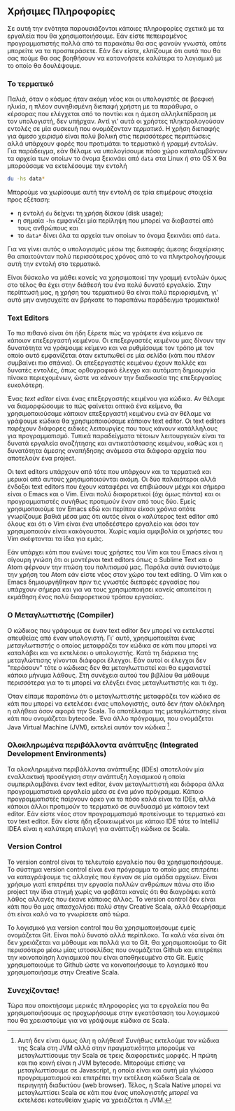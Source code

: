 ## Χρήσιμες Πληροφορίες

Σε αυτή την ενότητα παρουσιάζονται κάποιες πληροφορίες σχετικά με τα εργαλεία που θα χρησιμοποιήσουμε.
Εάν είστε πεπειραμένος προγραμματιστής πολλά από τα παρακάτω θα σας φανούν γνωστά, οπότε μπορείτε να τα προσπεράσετε.
Εάν δεν είστε, ελπίζουμε ότι αυτά που θα σας πούμε θα σας βοηθήσουν να κατανοήσετε καλύτερα το λογισμικό με το οποίο θα δουλέψουμε.



### Το τερματικό

Παλιά, όταν ο κόσμος ήταν ακόμη νέος και οι υπολογιστές σε βρεφική ηλικία, η πλέον συνηθισμένη διεπαφή χρήστη με τα παράθυρα, ο κέρσορας που ελέγχεται από το ποντίκι και η άμεση αλληλεπίδραση με τον υπολογιστή, δεν υπήρχαν.
Αντί γι'  αυτά οι χρήστες πληκτρολογούσαν εντολές σε μία συσκευή που ονομάζονταν *τερματικό*.
Η χρήση διεπαφής για άμεσο χειρισμό είναι πολύ βολική στις περισσότερες περιπτώσεις αλλά υπάρχουν φορές που προτιμάται το τερματικό ή *γραμμή εντολών*.
Για παράδειγμα, εάν θέλαμε να υπολογίσουμε πόσο χώρο καταλαμβάνουν τα αρχεία των οποίων το όνομα ξεκινάει από `data` στα Linux ή στο OS X θα μπορούσαμε να εκτελέσουμε την εντολή

```bash
du -hs data*
```

Μπορούμε να χωρίσουμε αυτή την εντολή σε τρία επιμέρους στοιχεία προς εξέταση:

- η εντολή `du` δείχνει τη χρήση δίσκου (disk usage);
- η σημαία `-hs` εμφανίζει μία περίληψη που μπορεί να διαβαστεί από τους ανθρώπους και
- το `data*` δίνει όλα τα αρχεία των οποίων το όνομα ξεκινάει από `data`.

Για να γίνει αυτός ο υπολογισμός μέσω της διεπαφής άμεσης διαχείρισης θα απαιτούνταν πολύ περισσότερος χρόνος από το να πληκτρολογήσουμε αυτή την εντολή στο τερματικό.
 
Είναι δύσκολο να μάθει κανείς να χρησιμοποιεί την γραμμή εντολών όμως στο τέλος θα έχει στην διάθεσή του ένα πολύ δυνατό εργαλείο.
Στην περίπτωσή μας, η χρήση του τερματικού θα είναι πολύ περιορισμένη, γι'  αυτό μην ανησυχείτε αν βρήκατε το παραπάνω παράδειγμα τρομακτικό!


### Text Editors

Το πιο πιθανό είναι ότι ήδη ξέρετε πώς να γράψετε ένα κείμενο σε κάποιον επεξεργαστή κειμένου.
Οι επεξεργαστές κειμένου μας δίνουν την δυνατότητα να γράψουμε κείμενο και να ρυθμίσουμε τον τρόπο με τον οποίο αυτό εμφανίζεται όταν εκτυπωθεί σε μία σελίδα (κάτι που πλέον συμβαίνει πιο σπάνια).
Οι επεξεργαστές κειμένου έχουν πολλές και δυνατές εντολές, όπως ορθογραφικό έλεγχο και αυτόματη δημιουργία πίνακα περιεχομένων, ώστε να κάνουν την διαδικασία της επεξεργασίας ευκολότερη.

Ένας *text editor* είναι ένας επεξεργαστής κειμένου για κώδικα.
Αν θέλαμε να διαμορφώσουμε το πώς φαίνεται οπτικά ένα κείμενο, θα χρησιμοποιούσαμε κάποιον επεξεργαστή κειμένου ενώ αν θέλαμε να γράψουμε κώδικα θα χρησιμοποιούσαμε κάποιον text editor. Οι text editors παρέχουν διάφορες ειδικές λειτουργίες που τους κάνουν κατάλληλους για προγραμματισμό.
Τυπικά παραδείγματα τέτοιων λειτουργειών είναι τα δυνατά εργαλεία αναζήτησης και αντικατάστασης κειμένου, καθώς και η δυνατότητα άμεσης αναπήδησης ανάμεσα στα διάφορα αρχεία που αποτελούν ένα project.

Οι text editors υπάρχουν από τότε που υπάρχουν και τα τερματικά και μερικοί από αυτούς χρησιμοποιούνται ακόμη.
Οι δύο παλαιότεροι αλλά ένδοξοι text editors που έχουν καταφέρει να επιβιώσουν μέχρι και σήμερα είναι ο Emacs και ο Vim.
Είναι πολύ διαφορετικοί (όχι όμως πάντα) και οι προγραμματιστές συνήθως προτιμούν έναν από τους δύο.
Εμείς χρησιμοποιούμε τον Emacs εδώ και περίπου είκοσι χρόνια οπότε γνωρίζουμε βαθιά μέσα μας ότι αυτός είναι ο καλύτερος text editor από όλους και ότι ο Vim είναι ένα υποδεέστερο εργαλείο και όσοι τον χρησιμοποιούν είναι κακόγουστοι.
Χωρίς καμία αμφιβολία οι χρήστες του Vim σκέφτονται τα ίδια για εμάς.

Εάν υπάρχει κάτι που ενώνει τους χρήστες του Vim και του Emacs είναι η σίγουρη γνώση ότι οι μοντέρνοι text editors όπως ο Sublime Text και ο Atom φέρνουν την πτώση του πολιτισμού μας.
Παρόλα αυτά συνιστούμε την χρήση του Atom εάν είστε νέος στον χώρο του text editing.
Ο Vim και ο Emacs δημιουργήθηκαν πριν τις γνωστές διεπαφές εργασίας που υπάρχουν σήμερα και για να τους χρησιμοποιήσει κανείς απαιτείται η εκμάθηση ένος πολύ διαφορετικού τρόπου εργασίας.


### Ο Μεταγλωττιστής (Compiler)

Ο κώδικας που γράφουμε σε έναν text editor δεν μπορεί να εκτελεστεί απευθείας από έναν υπολογιστή.
Γι' αυτό, χρησιμοποιείται ένας *μεταγλωττιστής* ο οποίος μεταφράζει τον κώδικα σε κάτι που μπορεί να καταλάβει και να εκτελέσει ο υπολογιστής.
Κατά τη διάρκεια της μεταγλώττισης γίνονται διάφοροι έλεγχοι.
Εάν αυτοί οι έλεγχοι δεν "περάσουν" τότε ο κώδικας δεν θα μεταγλωττιστεί και θα εμφανιστεί κάποιο μήνυμα λάθους.
Στη συνέχεια αυτού του βιβλίου θα μάθουμε περισσότερα για το τι μπορεί να ελέγξει ένας μεταγλωττιστής και τι όχι.

Όταν είπαμε παραπάνω ότι ο μεταγλωττιστής μεταφράζει τον κώδικα σε κάτι που μπορεί να εκτελέσει ένας υπολογιστής, αυτό δεν ήταν ολόκληρη η αλήθεια όσον αφορά την Scala.
Το αποτέλεσμα της μεταγλώττισης είναι κάτι που ονομάζεται bytecode. Ένα άλλο πρόγραμμα, που ονομάζεται Java Virtual Machine (JVM), εκτελεί αυτόν τον κώδικα [^επιπλοκές].


### Ολοκληρωμένα περιβάλλοντα ανάπτυξης (Integrated Development Environments)

Τα ολοκληρωμένα περιβάλλοντα ανάπτυξης (IDEs) αποτελούν μία εναλλακτική προσέγγιση στην ανάπτυξη λογισμικού η οποία συμπεριλαμβάνει έναν text editor, έναν μεταγλωττιστή και διάφορα άλλα προγραμματιστικά εργαλεία μέσα σε ένα μόνο πρόγραμμα.
Κάποιο προγραμματιστές παίρνουν όρκο για το πόσο καλά είναι τα IDEs, αλλά κάποιοι άλλοι προτιμούν το τερματικό σε συνδυασμό με κάποιον text editor.
Εάν είστε νέος στον προγραμματισμό προτείνουμε το τερματικό και τον text editor.
Εάν είστε ήδη εξοικειωμένοι με κάποιο IDE τότε το IntelliJ IDEA είναι η καλύτερη επιλογή για ανάπτυξη κώδικα σε Scala.


### Version Control

Το version control είναι το τελευταίο εργαλείο που θα χρησιμοποιήσουμε.
Το σύστημα version control είναι ένα πρόγραμμα το οποίο μας επιτρέπει να καταγράψουμε τις αλλαγές που έγιναν σε μία ομάδα αρχείων.
Είναι χρήσιμο γιατί επιτρέπει την εργασία πολλών ανθρώπων πάνω στο ίδιο project την ίδια στιγμή χωρίς να φοβάται κανείς ότι θα διαγράψει κατά λάθος αλλαγές που έκανε κάποιος άλλος.
Το version control δεν είναι κάτι που θα μας απασχολήσει πολύ στην Creative Scala, αλλά θεωρήσαμε ότι είναι καλό να το γνωρίσετε από τώρα.

Το λογισμικό για version control που θα χρησιμοποιήσουμε εμείς ονομάζεται Git.
Είναι πολύ δυνατό αλλά περίπλοκο.
Τα καλά νέα είναι ότι δεν χρειάζεται να μάθουμε και πολλά για το Git.
Θα χρησιμοποιούμε το Git περισσότερο μέσω μίας ιστοσελίδας που ονομάζεται Github και επιτρέπει την κοινοποίηση λογισμικού που είναι αποθηκευμένο στο Git.
Εμείς χρησιμοποιούμε το Github ώστε να κοινοποιήσουμε το λογισμικό που χρησιμοποιήσαμε στην Creative Scala.


### Συνεχίζοντας!

Τώρα που αποκτήσαμε μερικές πληροφορίες για τα εργαλεία που θα χρησιμοποιήσουμε ας προχωρήσουμε στην εγκατάσταση του λογισμικού που θα χρειαστούμε για να γράψουμε κώδικα σε Scala.


[^επιπλοκές]: Αυτή δεν είναι όμως όλη η αλήθεια! Συνήθως εκτελούμε τον κώδικα της Scala στη JVM αλλά στην πραγματικότητα μπορούμε να μεταγλωττίσουμε την Scala σε τρεις διαφορετικές μορφές. Η πρώτη και πιο κοινή είναι η JVM bytecode. Μπορούμε επίσης να μεταγλωττίσουμε σε Javascript, η οποία είναι και αυτή μία γλώσσα προγραμματισμού και επιτρέπει την εκτέλεση κώδικα Scala σε περιηγητή διαδικτύου (web browser). Τέλος, η Scala Native μπορεί να  μεταγλωττίσει Scala σε κάτι που ένας υπολογιστής *μπορεί* να εκτελέσει κατευθείαν χωρίς να χρειάζεται η JVM.

